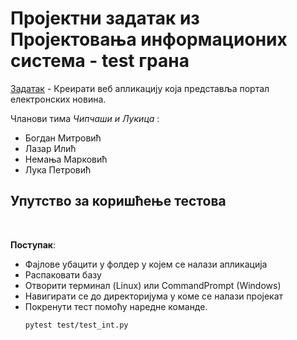 # Проjектни задатак из Проjектовања информационих система - test грана

[Задатак](./поставка.pdf) - Креирати веб апликациjу коjа представља портал електронских новина.

Чланови тима *Чипчаши и Лукица* :
* Богдан Митровић
* Лазар Илић
* Немања Марковић
* Лука Петровић


## Упутство за коришћење тестова

<br>

**Поступак**:
* Фајлове убацити у фолдер у којем се налази апликација
* Распаковати базу
* Отворити терминал (Linux) или CommandPrompt (Windows)
* Навигирати се до директоријума у коме се налази пројекат
* Покренути тест помоћу наредне команде.
  ```
  pytest test/test_int.py
  ```



